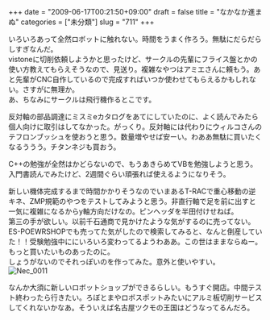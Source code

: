 +++
date = "2009-06-17T00:21:50+09:00"
draft = false
title = "なかなか進まぬ"
categories = ["未分類"]
slug = "711"
+++

<p>いろいろあって全然ロボットに触れない。時間をうまく作ろう。無駄にだらだらしすぎなんだ。<br />vistoneに切削依頼しようかと思ったけど、サークルの先輩にフライス盤とかの使い方教えてもらえそうなので、見送り。複雑なやつはアミエさんに頼もう。あと先輩がCNC自作しているので完成すればいつか使わせてもらえるかもしれない。さすがに無理か。<br />あ、ちなみにサークルは飛行機作るとこです。</p>

<p>反対軸の部品調達にミスミeカタログをあてにしていたのに、よく読んでみたら個人向けに取引はしてなかった。がっくり。反対軸には代わりにウィルコさんのテフロンブッシュを使おうと思う。数量増やせば安ーい。わああ無駄に買いたくなるううう。チタンネジも買おう。</p>

<p>C++の勉強が全然はかどらないので、もうあきらめてVBを勉強しようと思う。入門書読んでみたけど、2週間ぐらい頑張れば使えるようになりそう。</p>

<p>新しい機体完成するまで時間かかりそうなのでいまあるT-RACで重心移動の逆キネ、ZMP規範のやつをテストしてみようと思う。非直行軸で足を前に出すと一気に複雑になるからy軸方向だけなの。ピンヘッダを半田付けせねば。<br />第三の手が欲しい。以前千石通商で見かけたような気がするのに売ってない。ES-POEWRSHOPでも売ってた気がしたので検索してみると、なんと倒産していた！！受験勉強中ににいろいろ変わってるようわああ。この世はままならぬー。もっと買いたいものあったのに。<br />しょうがないのでそれっぽいのを作ってみた。意外と使いやすい。<br /><img border="0" src="/images/robolog/photos/uncategorized/2009/06/17/nec_0011.jpg" title="Nec_0011" alt="Nec_0011" />

</p>

<p>なんか大須に新しいロボットショップができるらしい。もうすぐ開店。中間テスト終わったら行きたい。ろぼとまやロボスポットみたいにアルミ板切削サービスしてくれないかなあ。そういえば名古屋ツクモの王国はどうなってるんだろ。</p>

